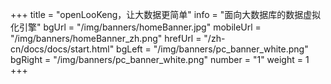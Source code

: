 +++
title = "openLooKeng，让大数据更简单"
info = "面向大数据库的数据虚拟化引擎"
bgUrl = "/img/banners/homeBanner.jpg"
mobileUrl = "/img/banners/homeBanner_zh.png"
hrefUrl = "/zh-cn/docs/docs/start.html"
bgLeft = "/img/banners/pc_banner_white.png"
bgRight = "/img/banners/pc_banner_white.png"
number = "1"
weight =  1
+++